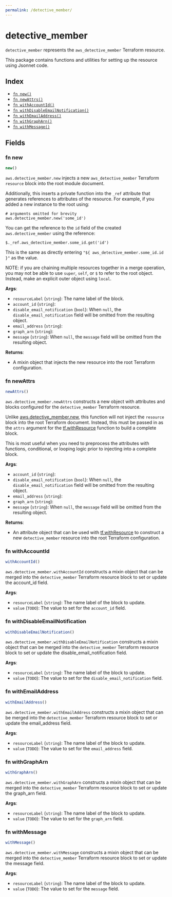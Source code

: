 ```yaml
---
permalink: /detective_member/
---
```


# detective_member

`detective_member` represents the `aws_detective_member` Terraform resource.



This package contains functions and utilities for setting up the resource using Jsonnet code.


## Index

* [`fn new()`](#fn-new)
* [`fn newAttrs()`](#fn-newattrs)
* [`fn withAccountId()`](#fn-withaccountid)
* [`fn withDisableEmailNotification()`](#fn-withdisableemailnotification)
* [`fn withEmailAddress()`](#fn-withemailaddress)
* [`fn withGraphArn()`](#fn-withgrapharn)
* [`fn withMessage()`](#fn-withmessage)

## Fields

### fn new

```ts
new()
```


`aws.detective_member.new` injects a new `aws_detective_member` Terraform `resource`
block into the root module document.

Additionally, this inserts a private function into the `_ref` attribute that generates references to attributes of the
resource. For example, if you added a new instance to the root using:

    # arguments omitted for brevity
    aws.detective_member.new('some_id')

You can get the reference to the `id` field of the created `aws.detective_member` using the reference:

    $._ref.aws_detective_member.some_id.get('id')

This is the same as directly entering `"${ aws_detective_member.some_id.id }"` as the value.

NOTE: if you are chaining multiple resources together in a merge operation, you may not be able to use `super`, `self`,
or `$` to refer to the root object. Instead, make an explicit outer object using `local`.

**Args**:
  - `resourceLabel` (`string`): The name label of the block.
  - `account_id` (`string`): 
  - `disable_email_notification` (`bool`):  When `null`, the `disable_email_notification` field will be omitted from the resulting object.
  - `email_address` (`string`): 
  - `graph_arn` (`string`): 
  - `message` (`string`):  When `null`, the `message` field will be omitted from the resulting object.

**Returns**:
- A mixin object that injects the new resource into the root Terraform configuration.


### fn newAttrs

```ts
newAttrs()
```


`aws.detective_member.newAttrs` constructs a new object with attributes and blocks configured for the `detective_member`
Terraform resource.

Unlike [aws.detective_member.new](#fn-detectivemembernew), this function will not inject the `resource`
block into the root Terraform document. Instead, this must be passed in as the `attrs` argument for the
[tf.withResource](https://github.com/tf-libsonnet/core/tree/main/docs#fn-withresource) function to build a complete block.

This is most useful when you need to preprocess the attributes with functions, conditional, or looping logic prior to
injecting into a complete block.

**Args**:
  - `account_id` (`string`): 
  - `disable_email_notification` (`bool`):  When `null`, the `disable_email_notification` field will be omitted from the resulting object.
  - `email_address` (`string`): 
  - `graph_arn` (`string`): 
  - `message` (`string`):  When `null`, the `message` field will be omitted from the resulting object.

**Returns**:
  - An attribute object that can be used with [tf.withResource](https://github.com/tf-libsonnet/core/tree/main/docs#fn-withresource) to construct a new `detective_member` resource into the root Terraform configuration.


### fn withAccountId

```ts
withAccountId()
```

`aws.detective_member.withAccountId` constructs a mixin object that can be merged into the `detective_member`
Terraform resource block to set or update the account_id field.



**Args**:
  - `resourceLabel` (`string`): The name label of the block to update.
  - `value` (`TODO`): The value to set for the `account_id` field.


### fn withDisableEmailNotification

```ts
withDisableEmailNotification()
```

`aws.detective_member.withDisableEmailNotification` constructs a mixin object that can be merged into the `detective_member`
Terraform resource block to set or update the disable_email_notification field.



**Args**:
  - `resourceLabel` (`string`): The name label of the block to update.
  - `value` (`TODO`): The value to set for the `disable_email_notification` field.


### fn withEmailAddress

```ts
withEmailAddress()
```

`aws.detective_member.withEmailAddress` constructs a mixin object that can be merged into the `detective_member`
Terraform resource block to set or update the email_address field.



**Args**:
  - `resourceLabel` (`string`): The name label of the block to update.
  - `value` (`TODO`): The value to set for the `email_address` field.


### fn withGraphArn

```ts
withGraphArn()
```

`aws.detective_member.withGraphArn` constructs a mixin object that can be merged into the `detective_member`
Terraform resource block to set or update the graph_arn field.



**Args**:
  - `resourceLabel` (`string`): The name label of the block to update.
  - `value` (`TODO`): The value to set for the `graph_arn` field.


### fn withMessage

```ts
withMessage()
```

`aws.detective_member.withMessage` constructs a mixin object that can be merged into the `detective_member`
Terraform resource block to set or update the message field.



**Args**:
  - `resourceLabel` (`string`): The name label of the block to update.
  - `value` (`TODO`): The value to set for the `message` field.
